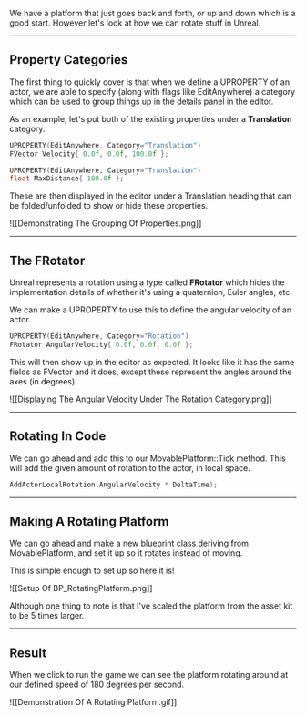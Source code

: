 We have a platform that just goes back and forth, or up and down which is a good start. However let's look at how we can rotate stuff in Unreal.

---
## Property Categories

The first thing to quickly cover is that when we define a UPROPERTY of an actor, we are able to specify (along with flags like EditAnywhere) a category which can be used to group things up in the details panel in the editor.

As an example, let's put both of the existing properties under a **Translation** category.

```cpp
UPROPERTY(EditAnywhere, Category="Translation")
FVector Velocity{ 0.0f, 0.0f, 100.0f };

UPROPERTY(EditAnywhere, Category="Translation")
float MaxDistance{ 100.0f };
```

These are then displayed in the editor under a Translation heading that can be folded/unfolded to show or hide these properties.

![[Demonstrating The Grouping Of Properties.png]]

---
## The FRotator

Unreal represents a rotation using a type called **FRotator** which hides the implementation details of whether it's using a quaternion, Euler angles, etc.

We can make a UPROPERTY to use this to define the angular velocity of an actor.

```cpp
UPROPERTY(EditAnywhere, Category="Rotation")
FRotator AngularVelocity{ 0.0f, 0.0f, 0.0f };
```

This will then show up in the editor as expected. It looks like it has the same fields as FVector and it does, except these represent the angles around the axes (in degrees).

![[Displaying The Angular Velocity Under The Rotation Category.png]]

---
## Rotating In Code

We can go ahead and add this to our MovablePlatform::Tick method. This will add the given amount of rotation to the actor, in local space.

```cpp
AddActorLocalRotation(AngularVelocity * DeltaTime);
```

---
## Making A Rotating Platform

We can go ahead and make a new blueprint class deriving from MovablePlatform, and set it up so it rotates instead of moving.

This is simple enough to set up so here it is!

![[Setup Of BP_RotatingPlatform.png]]

Although one thing to note is that I've scaled the platform from the asset kit to be 5 times larger.

---
## Result

When we click to run the game we can see the platform rotating around at our defined speed of 180 degrees per second.

![[Demonstration Of A Rotating Platform.gif]]
